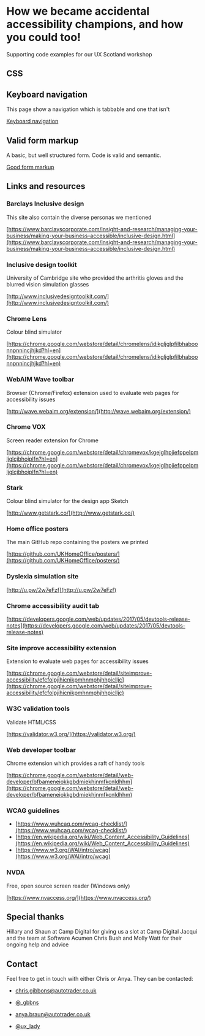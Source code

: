 # How we became accidental accessibility champions, and how you could too!
Supporting code examples for our UX Scotland workshop

## CSS

## Keyboard navigation
This page show a navigation which is tabbable and one that isn't

[Keyboard navigation](https://gbbns.github.io/ux-scotland-2018.github.io/02-keyboard/01-keyboard-nav.html)

## Valid form markup
A basic, but well structured form. Code is valid and semantic.

[Good form markup](https://gbbns.github.io/ux-scotland-2018.github.io/03-valid/01-good-markup.html)

## Links and resources

### Barclays Inclusive design
This site also contain the diverse personas we mentioned

[https://www.barclayscorporate.com/insight-and-research/managing-your-business/making-your-business-accessible/inclusive-design.html](https://www.barclayscorporate.com/insight-and-research/managing-your-business/making-your-business-accessible/inclusive-design.html)

### Inclusive design toolkit
University of Cambridge site who provided the arthritis gloves and the blurred vision simulation glasses

[http://www.inclusivedesigntoolkit.com/](http://www.inclusivedesigntoolkit.com/)

### Chrome Lens
Colour blind simulator

[https://chrome.google.com/webstore/detail/chromelens/idikgljglpfilbhaboonnpnnincjhjkd?hl=en](https://chrome.google.com/webstore/detail/chromelens/idikgljglpfilbhaboonnpnnincjhjkd?hl=en)

### WebAIM Wave toolbar
Browser (Chrome/Firefox) extension used to evaluate web pages for accessibility issues

[http://wave.webaim.org/extension/](http://wave.webaim.org/extension/)

### Chrome VOX
Screen reader extension for Chrome

[https://chrome.google.com/webstore/detail/chromevox/kgejglhpjiefppelpmljglcjbhoiplfn?hl=en](https://chrome.google.com/webstore/detail/chromevox/kgejglhpjiefppelpmljglcjbhoiplfn?hl=en)

### Stark
Colour blind simulator for the design app Sketch

[http://www.getstark.co/](http://www.getstark.co/)

### Home office posters
The main GitHub repo containing the posters we printed

[https://github.com/UKHomeOffice/posters/](https://github.com/UKHomeOffice/posters/)

### Dyslexia simulation site
[http://u.pw/2w7eFzf](http://u.pw/2w7eFzf)

### Chrome accessibility audit tab
[https://developers.google.com/web/updates/2017/05/devtools-release-notes](https://developers.google.com/web/updates/2017/05/devtools-release-notes)


### Site improve accessibility extension
Extension to evaluate web pages for accessibility issues

[https://chrome.google.com/webstore/detail/siteimprove-accessibility/efcfolpjihicnikpmhnmphjhhpiclljc](https://chrome.google.com/webstore/detail/siteimprove-accessibility/efcfolpjihicnikpmhnmphjhhpiclljc)

### W3C validation tools
Validate HTML/CSS

[https://validator.w3.org/](https://validator.w3.org/)

### Web developer toolbar
Chrome extension which provides a raft of handy tools

[https://chrome.google.com/webstore/detail/web-developer/bfbameneiokkgbdmiekhjnmfkcnldhhm](https://chrome.google.com/webstore/detail/web-developer/bfbameneiokkgbdmiekhjnmfkcnldhhm)

### WCAG guidelines
* [https://www.wuhcag.com/wcag-checklist/](https://www.wuhcag.com/wcag-checklist/)
* [https://en.wikipedia.org/wiki/Web_Content_Accessibility_Guidelines](https://en.wikipedia.org/wiki/Web_Content_Accessibility_Guidelines)
* [https://www.w3.org/WAI/intro/wcag](https://www.w3.org/WAI/intro/wcag)

### NVDA
Free, open source screen reader (Windows only)

[https://www.nvaccess.org/](https://www.nvaccess.org/)

## Special thanks
Hillary and Shaun at Camp Digital for giving us a slot at Camp Digital
Jacqui and the team at Software Acumen
Chris Bush and Molly Watt for their ongoing help and advice

## Contact
Feel free to get in touch with either Chris or Anya. They can be contacted:

* [chris.gibbons@autotrader.co.uk](chris.gibbons@autotrader.co.uk)
* [@_gbbns](https://twitter.com/_gbbns)

* [anya.braun@autotrader.co.uk](anya.braun@autotrader.co.uk)
* [@ux_lady](https://twitter.com/ux_lady)
